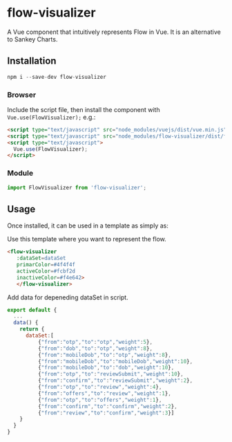 # flow-visualizer

A Vue component that intuitively represents Flow in Vue. It is an alternative to Sankey Charts.


## Installation

```js
npm i --save-dev flow-visualizer
```

### Browser

Include the script file, then install the component with `Vue.use(FlowVisualizer);` e.g.:

```html
<script type="text/javascript" src="node_modules/vuejs/dist/vue.min.js"></script>
<script type="text/javascript" src="node_modules/flow-visualizer/dist/flow-visualizer.min.js"></script>
<script type="text/javascript">
  Vue.use(FlowVisualizer);
</script>
```

### Module

```js
import FlowVisualizer from 'flow-visualizer';
```

## Usage

Once installed, it can be used in a template as simply as:

Use this template where you want to represent the flow.

```html
<flow-visualizer 
   :dataSet=dataSet
   primarColor=#4f4f4f
   activeColor=#fcbf2d
   inactiveColor=#f4e642>
   </flow-visualizer>
```

Add data for depeneding dataSet in script.

```js
export default {
  ...
  data() {
    return {
      dataSet:[
          {"from":"otp","to":"otp","weight":5},
          {"from":"dob","to":"otp","weight":8},
          {"from":"mobileDob","to":"otp","weight":8},
          {"from":"mobileDob","to":"mobileDob","weight":10},
          {"from":"mobileDob","to":"dob","weight":10},
          {"from":"otp","to":"reviewSubmit","weight":10},
          {"from":"confirm","to":"reviewSubmit","weight":2},
          {"from":"otp","to":"review","weight":4},
          {"from":"offers","to":"review","weight":1},
          {"from":"otp","to":"offers","weight":1},
          {"from":"confirm","to":"confirm","weight":2},
          {"from":"review","to":"confirm","weight":3}]
    }
  }
}
```
